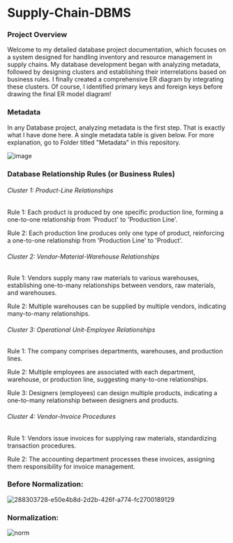 # Supply-Chain-DBMS

### Project Overview

Welcome to my detailed database project documentation, which focuses on a system designed for handling inventory and resource management in supply chains. My database development began with analyzing metadata, followed by designing clusters and establishing their interrelations based on business rules. I finally created a comprehensive ER diagram by integrating these clusters. Of course, I identified primary keys and foreign keys before drawing the final ER model diagram!

### Metadata

In any Database project, analyzing metadata is the first step. That is exactly what I have done here. A single metadata table is given below. For more explanation, go to Folder titled "Metadata" in this repository.


![image](https://github.com/shaunthom/Supply-Chain-DBMS/assets/134566032/b1ba3266-5e14-4b9e-84c0-38af28d19e78)

### Database Relationship Rules (or Business Rules)

###### Cluster 1: Product-Line Relationships

Rule 1: Each product is produced by one specific production line, forming a one-to-one relationship from 'Product' to 'Production Line'.

Rule 2: Each production line produces only one type of product, reinforcing a one-to-one relationship from 'Production Line' to 'Product'.

###### Cluster 2: Vendor-Material-Warehouse Relationships

Rule 1: Vendors supply many raw materials to various warehouses, establishing one-to-many relationships between vendors, raw materials, and warehouses.

Rule 2: Multiple warehouses can be supplied by multiple vendors, indicating many-to-many relationships.

###### Cluster 3: Operational Unit-Employee Relationships

Rule 1: The company comprises departments, warehouses, and production lines.

Rule 2: Multiple employees are associated with each department, warehouse, or production line, suggesting many-to-one relationships.

Rule 3: Designers (employees) can design multiple products, indicating a one-to-many relationship between designers and products.

###### Cluster 4: Vendor-Invoice Procedures

Rule 1: Vendors issue invoices for supplying raw materials, standardizing transaction procedures.

Rule 2: The accounting department processes these invoices, assigning them responsibility for invoice management.

### Before Normalization:

![288303728-e50e4b8d-2d2b-426f-a774-fc2700189129](https://github.com/shaunthom/Supply-Chain-DBMS/assets/134566032/1d203412-505e-460b-b093-abf87b101712)




### Normalization:


![norm](https://github.com/shaunthom/Supply-Chain-DBMS/assets/134566032/b3109284-7011-4683-ad7e-5d05c0c994d3)
